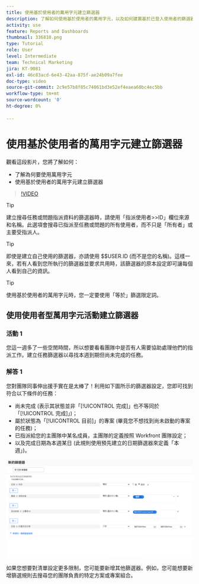 ```yaml
---
title: 使用基於使用者的萬用字元建立篩選器
description: 了解如何使用基於使用者的萬用字元，以及如何建置基於已登入使用者的篩選器。
activity: use
feature: Reports and Dashboards
thumbnail: 336810.png
type: Tutorial
role: User
level: Intermediate
team: Technical Marketing
jira: KT-9081
exl-id: 46c83acd-6e43-42aa-875f-ae24b09a7fee
doc-type: video
source-git-commit: 2c9e57b8f85c74061bd3e52ef4eaea60bc4ec5bb
workflow-type: tm+mt
source-wordcount: '0'
ht-degree: 0%

---
```


# 使用基於使用者的萬用字元建立篩選器

觀看這段影片，您將了解如何：

* 了解為何要使用萬用字元
* 使用基於使用者的萬用字元建立篩選器

>[!VIDEO](https://video.tv.adobe.com/v/336810/?quality=12&learn=on)

>[!TIP]
>
>建立搜尋任務或問題指派資料的篩選器時，請使用「指派使用者>>ID」欄位來源和名稱。此選項會搜尋已指派至任務或問題的所有使用者，而不只是「所有者」或主要受指派人。

>[!TIP]
>
>即使是建立自己使用的篩選器，亦請使用 $$USER.ID (而不是您的名稱)。這樣一來，若有人看到您所執行的篩選器並要求共用時，該篩選器的原本設定即可讓每個人看到自己的資訊。

>[!TIP]
>
>使用基於使用者的萬用字元時，您一定要使用「等於」篩選限定詞。


## 使用使用者型萬用字元活動建立篩選器

### 活動 1

您這一週多了一些空閒時間，所以想要看看團隊中是否有人需要協助處理他們的指派工作。建立任務篩選器以尋找本週到期但尚未完成的任務。

### 解答 1

您對團隊同事伸出援手實在是太棒了！利用如下圖所示的篩選器設定，您即可找到符合以下條件的任務：

* 尚未完成 (表示其狀態並非「[!UICONTROL 完成]」也不等同於「[!UICONTROL 完成]」)；
* 屬於狀態為「[!UICONTROL 目前]」的專案 (畢竟您不想找到尚未啟動的專案的任務)；
* 已指派給您的主團隊中某名成員，主團隊的定義按照 Workfront 團隊設定；
* 以及完成日期為本週某日 (此規則使用預先建立的日期篩選器來定義「本週」)。

![影像顯示使用基於使用者的萬用字元建立任務篩選器的畫面](assets/user-wildcard-exercise-answer.png)

如果您想要對清單設定更多限制，您可能要新增其他篩選器。例如，您可能想要新增篩選規則去搜尋您的團隊負責的特定方案或專案組合。
